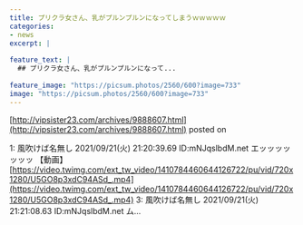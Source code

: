 ```yaml
---
title: プリクラ女さん、乳がプルンプルンになってしまうｗｗｗｗｗ
categories:
- news
excerpt: |
  
feature_text: |
  ## プリクラ女さん、乳がプルンプルンになって...
  
feature_image: "https://picsum.photos/2560/600?image=733"
image: "https://picsum.photos/2560/600?image=733"
---
```


[http://vipsister23.com/archives/9888607.html](http://vipsister23.com/archives/9888607.html)
posted on 

<!--more-->

1: 風吹けば名無し 2021/09/21(火) 21:20:39.69 ID:mNJqslbdM.net エッッッッッッッ 【動画】 [https://video.twimg.com/ext_tw_video/1410784460644126722/pu/vid/720x1280/U5GO8p3xdC94ASd_.mp4](https://video.twimg.com/ext_tw_video/1410784460644126722/pu/vid/720x1280/U5GO8p3xdC94ASd_.mp4) 3: 風吹けば名無し 2021/09/21(火) 21:21:08.63 ID:mNJqslbdM.net ム...
